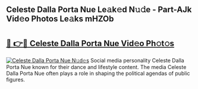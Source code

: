 ## Celeste Dalla Porta Nue Le𝚊k𝚎d N𝚞𝚍e - Part-AJk Vid𝚎o Photos Le𝚊ks mHZOb

# <h2><a href="http://fb51ire.evod.top/?m=Celeste+Dalla+Porta+Nue">🔗 👉🔴 Celeste Dalla Porta Nue Vid𝚎o Ph𝚘t𝚘s</a></h2>

[![Celeste Dalla Porta Nue N𝚞d𝚎s](https://i.imgur.com/8V9OHl7.gif)](http://fb51ire.evod.top/?m=Celeste+Dalla+Porta+Nue)
Social media personality Celeste Dalla Porta Nue known for their dance and lifestyle content. The media Celeste Dalla Porta Nue often plays a role in shaping the political agendas of public figures. 
